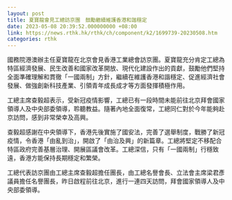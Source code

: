 ```yaml
---
layout: post
title: 夏寶龍會見工總訪京團　鼓勵繼續維護香港和諧穩定
date: 2023-05-08 20:39:52.000000000 +08:00
link: https://news.rthk.hk/rthk/ch/component/k2/1699739-20230508.htm
categories: rthk
---
```


國務院港澳辦主任夏寶龍在北京會見香港工業總會訪京團。夏寶龍充分肯定工總為特區經濟發展、民生改善和國家改革開放、現代化建設作出的貢獻，鼓勵他們堅持全面準確理解和貫徹「一國兩制」方針，繼續在維護香港和諧穩定、促進經濟社會發展、做強創新科技產業、引領青年成長成才等方面發揮積極作用。

工總主席查毅超表示，受新冠疫情影響，工總已有一段時間未能前往北京拜會國家領導人及中央部委領導，聆聽教益。隨著內地全面復常，工總同仁對於今年能夠赴京訪問，感到非常榮幸及高興。

查毅超感謝在中央領導下，香港先後實施了國安法，完善了選舉制度，戰勝了新冠疫情，令香港「由亂到治」，開啟了「由治及興」的新篇章。工總將堅定不移配合特區政府完善基層治理、開展區議會改革。工總深信，只有「一國兩制」行穩致遠，香港方能保持長期穩定和繁榮。

工總代表訪京團由工總主席查毅超擔任團長，由工總名譽會長、立法會主席梁君彥議員擔任名譽團長，昨日啟程前往北京，進行一連四天訪問，拜會國家領導人及中央部委領導。
